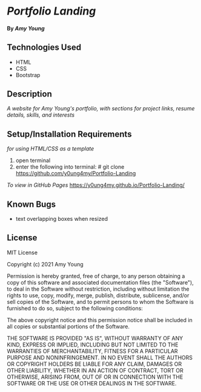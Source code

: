 # _Portfolio Landing_

#### By _**Amy Young**_

## Technologies Used

* HTML
* CSS
* Bootstrap

## Description
_A website for Amy Young's portfolio, with sections for project links, resume details, skills, and interests_

## Setup/Installation Requirements
_for using HTML/CSS as a template_
1) open terminal
2) enter the following into terminal: # git clone https://github.com/y0ung4my/Portfolio-Landing

_To view in GitHub Pages_
https://y0ung4my.github.io/Portfolio-Landing/

## Known Bugs

* text overlapping boxes when resized

## License

MIT License

Copyright (c) 2021 Amy Young

Permission is hereby granted, free of charge, to any person obtaining a copy of this software and associated documentation files (the "Software"), to deal in the Software without restriction, including without limitation the rights to use, copy, modify, merge, publish, distribute, sublicense, and/or sell copies of the Software, and to permit persons to whom the Software is furnished to do so, subject to the following conditions:

The above copyright notice and this permission notice shall be included in all copies or substantial portions of the Software.

THE SOFTWARE IS PROVIDED "AS IS", WITHOUT WARRANTY OF ANY KIND, EXPRESS OR IMPLIED, INCLUDING BUT NOT LIMITED TO THE WARRANTIES OF MERCHANTABILITY, FITNESS FOR A PARTICULAR PURPOSE AND NONINFRINGEMENT. IN NO EVENT SHALL THE AUTHORS OR COPYRIGHT HOLDERS BE LIABLE FOR ANY CLAIM, DAMAGES OR OTHER LIABILITY, WHETHER IN AN ACTION OF CONTRACT, TORT OR OTHERWISE, ARISING FROM, OUT OF OR IN CONNECTION WITH THE SOFTWARE OR THE USE OR OTHER DEALINGS IN THE SOFTWARE.
